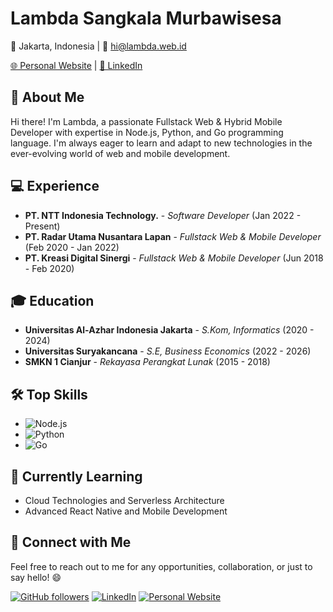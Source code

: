# Lambda Sangkala Murbawisesa

📍 Jakarta, Indonesia | 📧 hi@lambda.web.id

[🌐 Personal Website](https://lambda.web.id) | [🔗 LinkedIn](https://linkedin.com/in/lambdasangkala)

## 👋 About Me

Hi there! I'm Lambda, a passionate Fullstack Web & Hybrid Mobile Developer with expertise in Node.js, Python, and Go programming language. I'm always eager to learn and adapt to new technologies in the ever-evolving world of web and mobile development.

## 💻 Experience

- **PT. NTT Indonesia Technology.** - *Software Developer* (Jan 2022 - Present)
- **PT. Radar Utama Nusantara Lapan** - *Fullstack Web & Mobile Developer* (Feb 2020 - Jan 2022)
- **PT. Kreasi Digital Sinergi** - *Fullstack Web & Mobile Developer* (Jun 2018 - Feb 2020)

## 🎓 Education

- **Universitas Al-Azhar Indonesia Jakarta** - *S.Kom, Informatics* (2020 - 2024)
- **Universitas Suryakancana** - *S.E, Business Economics* (2022 - 2026)
- **SMKN 1 Cianjur** - *Rekayasa Perangkat Lunak* (2015 - 2018)

## 🛠️ Top Skills

- ![Node.js](https://img.shields.io/badge/-Node.js-339933?style=flat&logo=node.js&logoColor=white)
- ![Python](https://img.shields.io/badge/-Python-3776AB?style=flat&logo=python&logoColor=white)
- ![Go](https://img.shields.io/badge/-Go-00ADD8?style=flat&logo=go&logoColor=white)

## 🌱 Currently Learning

- Cloud Technologies and Serverless Architecture
- Advanced React Native and Mobile Development

## 🤝 Connect with Me

Feel free to reach out to me for any opportunities, collaboration, or just to say hello! 😄

[![GitHub followers](https://img.shields.io/github/followers/juankair?label=Follow&style=social)](https://github.com/juankair)
[![LinkedIn](https://img.shields.io/badge/-LinkedIn-blue?style=flat&logo=linkedin&logoColor=white)](https://linkedin.com/in/lambdasangkala)
[![Personal Website](https://img.shields.io/badge/-Personal%20Website-blueviolet?style=flat)](https://lambda.web.id)
